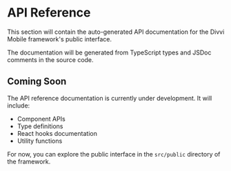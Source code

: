 # API Reference

This section will contain the auto-generated API documentation for the Divvi Mobile framework's public interface.

The documentation will be generated from TypeScript types and JSDoc comments in the source code.

## Coming Soon

The API reference documentation is currently under development. It will include:

- Component APIs
- Type definitions
- React hooks documentation
- Utility functions

For now, you can explore the public interface in the `src/public` directory of the framework.
